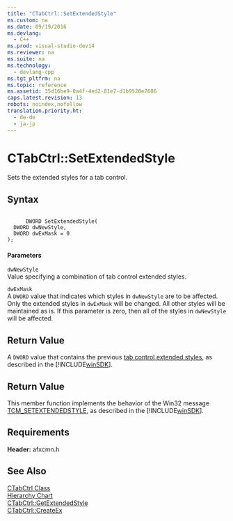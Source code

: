 ```yaml
---
title: "CTabCtrl::SetExtendedStyle"
ms.custom: na
ms.date: 09/19/2016
ms.devlang: 
  - C++
ms.prod: visual-studio-dev14
ms.reviewer: na
ms.suite: na
ms.technology: 
  - devlang-cpp
ms.tgt_pltfrm: na
ms.topic: reference
ms.assetid: 35d16be9-0a4f-4ed2-81e7-d1b9520e7606
caps.latest.revision: 13
robots: noindex,nofollow
translation.priority.ht: 
  - de-de
  - ja-jp
---
```

# CTabCtrl::SetExtendedStyle
Sets the extended styles for a tab control.  
  
## Syntax  
  
```  
  
      DWORD SetExtendedStyle(  
  DWORD dwNewStyle,  
  DWORD dwExMask = 0   
);  
```  
  
#### Parameters  
 `dwNewStyle`  
 Value specifying a combination of tab control extended styles.  
  
 `dwExMask`  
 A `DWORD` value that indicates which styles in `dwNewStyle` are to be affected. Only the extended styles in `dwExMask` will be changed. All other styles will be maintained as is. If this parameter is zero, then all of the styles in `dwNewStyle` will be affected.  
  
## Return Value  
 A `DWORD` value that contains the previous [tab control extended styles](http://msdn.microsoft.com/library/windows/desktop/bb760546), as described in the [!INCLUDE[winSDK](../vs140/includes/winSDK_md.md)].  
  
## Return Value  
 This member function implements the behavior of the Win32 message [TCM_SETEXTENDEDSTYLE](http://msdn.microsoft.com/library/windows/desktop/bb760627), as described in the [!INCLUDE[winSDK](../vs140/includes/winSDK_md.md)].  
  
## Requirements  
 **Header:** afxcmn.h  
  
## See Also  
 [CTabCtrl Class](../vs140/CTabCtrl-Class.md)   
 [Hierarchy Chart](../vs140/Hierarchy-Chart.md)   
 [CTabCtrl::GetExtendedStyle](../vs140/CTabCtrl--GetExtendedStyle.md)   
 [CTabCtrl::CreateEx](../vs140/CTabCtrl--CreateEx.md)